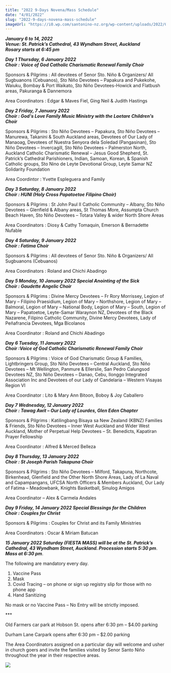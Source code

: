 ```yaml
---
title: "2022 9-Days Novena/Mass Schedule"
date: "4/01/2022"
slug: "2022-9-days-novena-mass-schedule"
imageUrl: "https://i0.wp.com/santonino-nz.org/wp-content/uploads/2022/01/270741399_10159220704696523_2433504595194832101_n.jpg?resize=558%2C1024&ssl=1"
---
```


**_January 6 to 14, 2022  
Venue: St. Patrick’s Cathedral, 43 Wyndham Street, Auckland  
Rosary starts at 6:45 pm_**

**_Day 1 Thursday, 6 January 2022  
Choir :_** **_Voice_ _of God Catholic Charismatic Renewal Family Choir_**

Sponsors & Pilgrims : All devotees of Senor Sto. Niño & Organizers/ All Sugbuanons (Cebuanos), Sto Niño Devotees – Papakura and Pukekohe, Waiuku, Bombay & Port Waikato, Sto Niño Devotees-Howick and Flatbush areas, Pakuranga & Dannemora

Area Coordinators : Edgar & Maves Fiel, Ging Neil & Judith Hastings

**_Day 2 Friday, 7 January 2022  
Choir : God's Love Family Music Ministry with the Laetare Children's Choir_**

Sponsors & Pilgrims : Sto Niño Devotees – Papakura, Sto Niño Devotees – Manurewa, Takanini & South Auckland areas, Devotees of Our Lady of Manaoag, Devotees of Nuestra Senyora dela Soledad (Pangasinan), Sto Niño Devotees – Invercagill, Sto Niño Devotees – Palmerston North, Auckland Catholic Charismatic Renewal – Jesus Good Shepherd, St. Patrick’s Cathedral Parishioners, Indian, Samoan, Korean, & Spanish Catholic groups, Sto Nino de Leyte Devotional Group, Leyte Samar NZ Solidarity Foundation

Area Coordintor : Yvette Espleguera and Family

**_Day 3 Saturday, 8 January 2022  
Choir : **_HUNI (Holy Cross Papatoetoe Filipino Choir)_**_**

Sponsors & Pilgrims : St John Paul II Catholic Community – Albany, Sto Niño Devotees – Glenfield & Albany areas, St Thomas More, Assumpta Church Beach Haven, Sto Niño Devotees – Totara Valley & wider North Shore Areas

Area Coordinators : Diosy & Cathy Tomaquin, Emerson & Bernadette Nufable

**_Day 4 Saturday, 9 January 2022  
Choir : **_Fatima Choir_**_**

Sponsors & Pilgrims : All devotees of Senor Sto. Niño & Organizers/ All Sugbuanons (Cebuanos)

Area Coordinators : Roland and Chichi Abadingo

**_Day 5 Monday, 10 January 2022 Special Anointing of the Sick  
Choir : Gaudette Angelic Choir_**

Sponsors & Pilgrims : Divine Mercy Devotees – Fr Rory Morrissey, Legion of Mary – Filipino Praesidium, Legion of Mary – Northshore, Legion of Mary – Balmoral, Legion of Mary – National Body, Legion of Mary – South, Legion of Mary – Papatoetoe, Leyte-Samar Waraynon NZ, Devotees of the Black Nazarene, Filipino Catholic Community, Divine Mercy Devotees, Lady of Peñafrancia Devotees, Mga Bicolanos

Area Coordinator : Roland and Chichi Abadingo

**_Day 6 Tuesday, 11 January 2022  
Choir :Voice of God Catholic Charismatic Renewal Family Choir_**

Sponsors & Pilgrims : Voice of God Charismatic Group & Families, Lightbringers Group, Sto Niño Devotees – Central Auckland, Sto Niño Devotees – Mt Wellington, Panmure & Ellerslie, San Pedro Calungsod Devotees NZ, Sto Niño Devotees – Danao, Cebu, Ilonggo Integrated Association Inc and Devotees of our Lady of Candelaria – Western Visayas Region VI

Area Coordinator : Lito & Mary Ann Bitoon, Boboy & Joy Caballero

**_Day 7 Wednesday, 12 January 2022  
Choir : Tawag Awit – Our Lady of Lourdes, Glen Eden Chapter_**

Sponsors & Pilgrims : Katilingbang Bisaya sa New Zealand (KBNZ) Families & Friends, Sto Niño Devotees – Inner West Auckland and Wider West Auckland, Mother of Perpetual Help Devotees – St. Benedicts, Kapatiran Prayer Fellowship

Area Coordinator : Alfred & Merced Belleza

**_Day 8 Thursday, 13 January 2022  
Choir : St Joseph Parish Takapuna Choir_**

Sponsors & Pilgrims : Sto Niño Devotees – Milford, Takapuna, Northcote, Birkenhead, Glenfield and the Other North Shore Areas, Lady of La Naval and Capampangans, UFCSA North Officers & Members Auckland, Our Lady of Fatima – Meadowbank, Knights Basketball, Sinulog Amigos

Area Coordinator – Alex & Carmela Andales

**_Day 9 Friday, 14 January 2022 Special Blessings for the Children  
Choir : Couples for Christ_**

Sponsors & Pilgrims : Couples for Christ and its Family Ministries

Area Coordinators : Oscar & Miriam Batucan

**_15 January 2022 Saturday (FIESTA MASS) will be at the St. Patrick’s Cathedral, 43 Wyndham Street, Auckland. Procession starts 5:30 pm_**. **_Mass at 6:30 pm_**.

The following are mandatory every day.

1.  Vaccine Pass
2.  Mask
3.  Covid Tracing – on phone or sign up registry slip for those with no phone app
4.  Hand Sanitizing

No mask or no Vaccine Pass – No Entry will be strictly imposed.

\*\*\*

Old Farmers car park at Hobson St. opens after 6:30 pm – $4.00 parking

Durham Lane Carpark opens after 6:30 pm – $2.00 parking

The Area Coordinators assigned on a particular day will welcome and usher in church goers and invite the families visited by Senor Santo Niño throughout the year in their respective areas.

[![](https://i0.wp.com/santonino-nz.org/wp-content/uploads/2022/01/270741399_10159220704696523_2433504595194832101_n.jpg?resize=558%2C1024&ssl=1)](https://i0.wp.com/santonino-nz.org/wp-content/uploads/2022/01/270741399_10159220704696523_2433504595194832101_n.jpg?ssl=1)